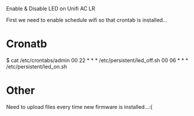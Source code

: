 Enable & Disable LED on Unifi AC LR

First we need to enable schedule wifi so that crontab is installed...

# Cronatb
$ cat /etc/crontabs/admin 
00 22 * * * /etc/persistent/led_off.sh
00 06 * * * /etc/persistent/led_on.sh 

# Other
Need to upload files every time new firmware is installed...:(

